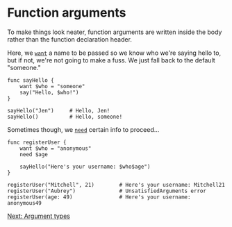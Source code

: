 # Function arguments

To make things look neater, function arguments are written
inside the body rather than the function declaration header.

Here, we [`want`](../Keywords.md#want) a name to be passed so
we know who we're saying hello to, but if not, we're not going
to make a fuss. We just fall back to the default "someone."

    func sayHello {
        want $who = "someone"
        say("Hello, $who!")
    }

    sayHello("Jen")     # Hello, Jen!
    sayHello()          # Hello, someone!

Sometimes though, we [`need`](../Keywords.md#need) certain info
to proceed...

    func registerUser {
        want $who = "anonymous"
        need $age

        sayHello("Here's your username: $who$age")
    }

    registerUser("Mitchell", 21)        # Here's your username: Mitchell21
    registerUser("Aubrey")              # UnsatisfiedArguments error
    registerUser(age: 49)               # Here's your username: anonymous49

[Next: Argument types](6-argument-types.md)